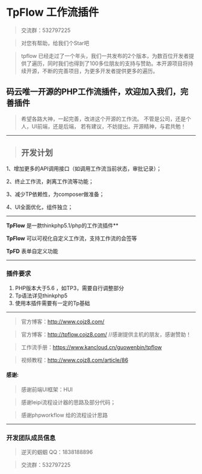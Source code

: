 # TpFlow 工作流插件

> 交流群：532797225

> 对您有帮助，给我们个Star吧

> tpflow 已经走过了一个年头，我们一共发布的2个版本，为数百位开发者提供了遍历，同时我们也得到了100多位朋友的支持与赞助。本开源项目将持续开源，不断的完善项目，为更多开发者提供更多的遍历。

## 码云唯一开源的PHP工作流插件，欢迎加入我们，完善插件

>  希望各路大神，一起完善，改进这个开源的工作流。
>  不管是公司，还是个人，UI前端，还是后端，
>  若有建议，不妨提出。开源精神，与君共勉！




---
> ## 开发计划
 1、增加更多的API调用接口（如调用工作流当前状态，审批记录）；

 2、终止工作流，剥离工作流等功能；

 3、减少TP依赖性，为composer做准备；

 4、UI全面优化，组件独立；


---
**TpFlow** 是一款thinkphp5.1/php的工作流插件**

**TpFlow** 可以可视化自定义工作流，支持工作流的会签等

**TpFD**  表单自定义功能

---

### 插件要求

1. PHP版本大于5.6 ，如TP3，需要自行调整部分
2. Tp语法详见thinkphp5
3. 使用本插件需要有一定的Tp基础

---

> 官方博客：http://www.cojz8.com/

> 官方博客：http://tpflow.cojz8.com/   //感谢提供主机的朋友，感谢赞助！

> 工作流手册：https://www.kancloud.cn/guowenbin/tpflow

> 视频教程：http://www.cojz8.com/article/86


#### 感谢:

> 感谢前端UI框架：HUI

> 感谢leipi流程设计器的思路及部分代码；

> 感谢phpworkflow 给的流程设计思路


---

### 开发团队成员信息

> 逆天的蝈蝈 QQ：1838188896

> 交流群：532797225

